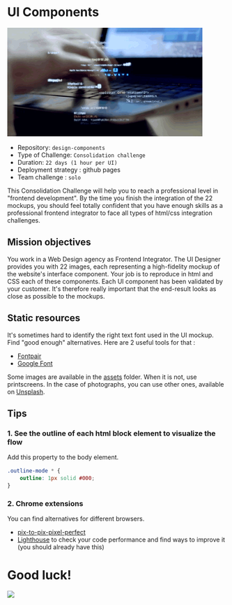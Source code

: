 # UI Components
![](assets/user-interface.gif)

- Repository: `design-components`
- Type of Challenge: `Consolidation challenge`
- Duration: `22 days (1 hour per UI)`
- Deployment strategy : github pages
- Team challenge : `solo`

This Consolidation Challenge will help you to reach a professional level in "frontend development". By the time you finish the integration of the 22 mockups, you should feel totally confident that you have enough skills as a professional frontend integrator to face all types of html/css integration challenges.

## Mission objectives

You work in a Web Design agency as Frontend Integrator. The UI Designer provides you with 22 images, each representing a high-fidelity mockup of the website's interface component.  Your job is to reproduce in html and CSS each of these components. Each UI component has been validated by your customer. It's therefore really important that the end-result looks as close as possible to the mockups.


## Static resources

It's sometimes hard to identify the right text font used in the UI mockup. Find "good enough" alternatives. Here are 2 useful tools for that :

- [Fontpair](http://fontpair.co/)
- [Google Font](https://fonts.google.com/)

Some images are available in the [assets](assets) folder. When it is not, use printscreens.
In the case of photographs, you can use other ones, available on [Unsplash](https://unsplash.com).

## Tips
### 1. See the outline of each html block element to visualize the flow

Add this property to the body element.

```css
.outline-mode * {
    outline: 1px solid #000;
}
```

### 2. Chrome extensions
You can find alternatives for different browsers.

- [pix-to-pix-pixel-perfect](https://chrome.google.com/webstore/detail/pix-to-pix-pixel-perfect/binboaimbgchaamickjnhgjdccohndin?hl=fr)
- [Lighthouse](https://chrome.google.com/webstore/detail/lighthouse/blipmdconlkpinefehnmjammfjpmpbjk) to check your code performance and find ways to improve it (you should already have this)


# Good luck!
![](assets/cat-gif.gif)

